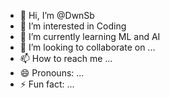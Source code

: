 - 👋 Hi, I’m @DwnSb
- 👀 I’m interested in Coding
- 🌱 I’m currently learning ML and AI
- 💞️ I’m looking to collaborate on ...
- 📫 How to reach me ...
- 😄 Pronouns: ...
- ⚡ Fun fact: ...

<!---
DwnSb/DwnSb is a ✨ special ✨ repository because its `README.md` (this file) appears on your GitHub profile.
You can click the Preview link to take a look at your changes.
--->
